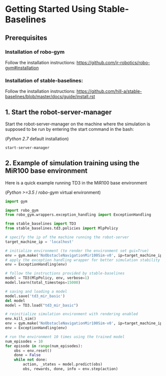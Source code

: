 # Getting Started Using Stable-Baselines

## Prerequisites
### Installation of robo-gym
Follow the installation instructions: https://github.com/jr-robotics/robo-gym#installation

### Installation of stable-baselines: 
Follow the installation instructions: https://github.com/hill-a/stable-baselines/blob/master/docs/guide/install.rst

## 1. Start the robot-server-manager
Start the robot-server-manager on the machine where the simulation is supposed to be run by entering the start command in the bash:

(_Python 2.7_ default installation)
```bash
start-server-manager
```


## 2. Example of simulation training using the MiR100 base environment
Here is a quick example running TD3 in the MiR100 base environment

(_Python >=3.5_ / _robo-gym_ virtual environment)
```python
import gym

import robo_gym
from robo_gym.wrappers.exception_handling import ExceptionHandling

from stable_baselines import TD3
from stable_baselines.td3.policies import MlpPolicy

# specify the ip of the machine running the robot-server
target_machine_ip = 'localhost'

# initialize environment (to render the environment set gui=True)
env = gym.make('NoObstacleNavigationMir100Sim-v0', ip=target_machine_ip, gui=False)
# apply the exception handling wrapper for better simulation stability
env = ExceptionHandling(env)

# follow the instructions provided by stable-baselines
model = TD3(MlpPolicy, env, verbose=1)
model.learn(total_timesteps=15000)

# saving and loading a model
model.save('td3_mir_basic')
del model 
model = TD3.load("td3_mir_basic")

# reinitialize simulation environment with rendering enabled
env.kill_sim() 
env = gym.make('NoObstacleNavigationMir100Sim-v0', ip=target_machine_ip, gui=True)
env = ExceptionHandling(env)

# run the environment 10 times using the trained model
num_episodes = 10
for episode in range(num_episodes):
    obs = env.reset()
    done = False
    while not done:
        action, _states = model.predict(obs)
        obs, rewards, done, info = env.step(action)
```